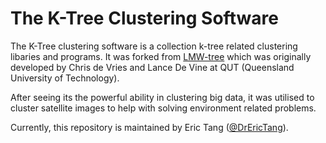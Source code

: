 The K-Tree Clustering Software
==============================

The K-Tree clustering software is a collection k-tree related clustering libaries and programs. It was forked from [LMW-tree](https://github.com/cmdevries/LMW-tree) which was originally developed by Chris de Vries and Lance De Vine at QUT (Queensland University of Technology). 

After seeing its the powerful ability in clustering big data, it was utilised to cluster satellite images to help with solving environment related problems.

Currently, this repository is maintained by Eric Tang ([@DrEricTang](https://twitter.com/DrEricTang)).

